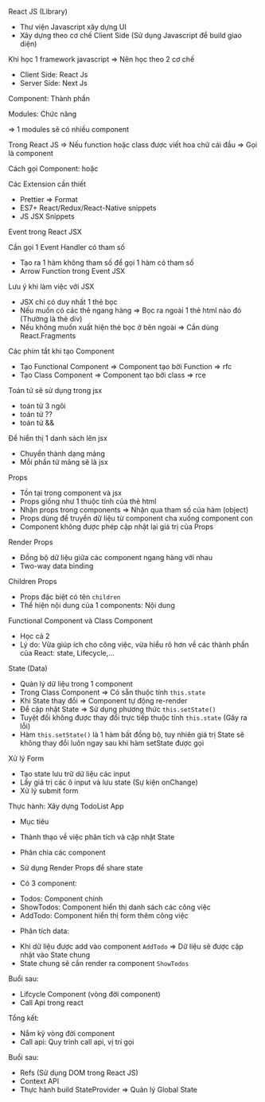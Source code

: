 React JS (Library)

- Thư viện Javascript xây dựng UI
- Xây dựng theo cơ chế Client Side (Sử dụng Javascript để build giao diện)

Khi học 1 framework javascript => Nên học theo 2 cơ chế

- Client Side: React Js
- Server Side: Next Js

Component: Thành phần

Modules: Chức năng

=> 1 modules sẽ có nhiều component

Trong React JS => Nếu function hoặc class được viết hoa chữ cái đầu => Gọi là component

Cách gọi Component: <Tenfunction /> hoặc <Tenfunction></Tenfunction>

Các Extension cần thiết

- Prettier => Format
- ES7+ React/Redux/React-Native snippets
- JS JSX Snippets

Event trong React JSX

Cần gọi 1 Event Handler có tham số

- Tạo ra 1 hàm không tham số để gọi 1 hàm có tham số
- Arrow Function trong Event JSX

Lưu ý khi làm việc với JSX

- JSX chỉ có duy nhất 1 thẻ bọc
- Nếu muốn có các thẻ ngang hàng => Bọc ra ngoài 1 thẻ html nào đó (Thường là thẻ div)
- Nếu không muốn xuất hiện thẻ bọc ở bên ngoài => Cần dùng React.Fragments

Các phím tắt khi tạo Component

- Tạo Functional Component => Component tạo bởi Function => rfc
- Tạo Class Component => Component tạo bởi class => rce

Toán tử sẽ sử dụng trong jsx

- toán tử 3 ngôi
- toán tử ??
- toán tử &&

Để hiển thị 1 danh sách lên jsx

- Chuyển thành dạng mảng
- Mỗi phần tử mảng sẽ là jsx

Props

- Tồn tại trong component và jsx
- Props giống như 1 thuộc tính của thẻ html
- Nhận props trong components => Nhận qua tham số của hàm (object)
- Props dùng để truyền dữ liệu từ component cha xuống component con
- Component không được phép cập nhật lại giá trị của Props

Render Props

- Đồng bộ dữ liệu giữa các component ngang hàng với nhau
- Two-way data binding

Children Props

- Props đặc biệt có tên `children`
- Thể hiện nội dung của 1 components: <Component>Nội dung</Component>

Functional Component và Class Component

- Học cả 2
- Lý do: Vừa giúp ích cho công việc, vừa hiểu rõ hơn về các thành phần của React: state, Lifecycle,...

State (Data)

- Quản lý dữ liệu trong 1 component
- Trong Class Component => Có sẵn thuộc tính `this.state`
- Khi State thay đổi => Component tự động re-render
- Để cập nhật State => Sử dụng phương thức `this.setState()`
- Tuyệt đối không được thay đổi trực tiếp thuộc tính `this.state` (Gây ra lỗi)
- Hàm `this.setState()` là 1 hàm bất đồng bộ, tuy nhiên giá trị State sẽ không thay đổi luôn ngay sau khi hàm setState được gọi

Xử lý Form

- Tạo state lưu trữ dữ liệu các input
- Lấy giá trị các ô input và lưu state (Sự kiện onChange)
- Xử lý submit form

Thực hành: Xây dựng TodoList App

- Mục tiêu

* Thành thạo về việc phân tích và cập nhật State
* Phân chia các component
* Sử dụng Render Props để share state

* Có 3 component:

- Todos: Component chính
- ShowTodos: Component hiển thị danh sách các công việc
- AddTodo: Component hiển thị form thêm công việc

* Phân tích data:

- Khi dữ liệu được add vào component `AddTodo` => Dữ liệu sẽ được cập nhật vào State chung
- State chung sẽ cần render ra component `ShowTodos`

Buổi sau:

- Lifcycle Component (vòng đời component)
- Call Api trong react

Tổng kết:

- Nắm kỹ vòng đời component
- Call api: Quy trình call api, vị trí gọi

Buổi sau:

- Refs (Sử dụng DOM trong React JS)
- Context API
- Thực hành build StateProvider => Quản lý Global State
